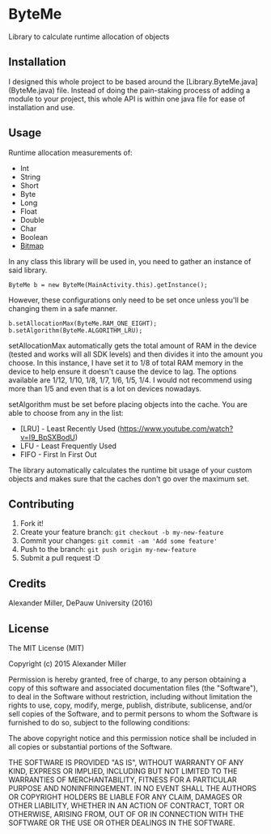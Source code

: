 # ByteMe
Library to calculate runtime allocation of objects

## Installation

I designed this whole project to be based around the [Library.ByteMe.java]  (ByteMe.java) file. Instead of doing the pain-staking process of adding a module to your project, this whole API is within one java file for ease of installation and use.

## Usage

Runtime allocation measurements of:
* Int
* String
* Short
* Byte
* Long
* Float
* Double
* Char
* Boolean
* [Bitmap](http://developer.android.com/reference/android/graphics/Bitmap.html)

In any class this library will be used in, you need to gather an instance of said library.
```
ByteMe b = new ByteMe(MainActivity.this).getInstance();
```
However, these configurations only need to be set once unless you'll be changing them in a safe manner.
```
b.setAllocationMax(ByteMe.RAM_ONE_EIGHT);
b.setAlgorithm(ByteMe.ALGORITHM_LRU);
```
setAllocationMax automatically gets the total amount of RAM in the device (tested and works will all SDK levels) and then divides it into the amount you choose. In this instance, I have set it to 1/8 of total RAM memory in the device to help ensure it doesn't cause the device to lag. The options available are 1/12, 1/10, 1/8, 1/7, 1/6, 1/5, 1/4. I would not recommend using more than 1/5 and even that is a lot on devices nowadays.

setAlgorithm must be set before placing objects into the cache. You are able to choose from any in the list:
* [LRU] - Least Recently Used (https://www.youtube.com/watch?v=I9_BpSXBodU)
* LFU - Least Frequently Used
* FIFO - First In First Out

The library automatically calculates the runtime bit usage of your custom objects and makes sure that the caches don't go over the maximum set. 

## Contributing

1. Fork it!
2. Create your feature branch: `git checkout -b my-new-feature`
3. Commit your changes: `git commit -am 'Add some feature'`
4. Push to the branch: `git push origin my-new-feature`
5. Submit a pull request :D

## Credits

Alexander Miller, DePauw University (2016)

## License

The MIT License (MIT)

Copyright (c) 2015 Alexander Miller

Permission is hereby granted, free of charge, to any person obtaining a copy
of this software and associated documentation files (the "Software"), to deal
in the Software without restriction, including without limitation the rights
to use, copy, modify, merge, publish, distribute, sublicense, and/or sell
copies of the Software, and to permit persons to whom the Software is
furnished to do so, subject to the following conditions:

The above copyright notice and this permission notice shall be included in all
copies or substantial portions of the Software.

THE SOFTWARE IS PROVIDED "AS IS", WITHOUT WARRANTY OF ANY KIND, EXPRESS OR
IMPLIED, INCLUDING BUT NOT LIMITED TO THE WARRANTIES OF MERCHANTABILITY,
FITNESS FOR A PARTICULAR PURPOSE AND NONINFRINGEMENT. IN NO EVENT SHALL THE
AUTHORS OR COPYRIGHT HOLDERS BE LIABLE FOR ANY CLAIM, DAMAGES OR OTHER
LIABILITY, WHETHER IN AN ACTION OF CONTRACT, TORT OR OTHERWISE, ARISING FROM,
OUT OF OR IN CONNECTION WITH THE SOFTWARE OR THE USE OR OTHER DEALINGS IN THE
SOFTWARE.
